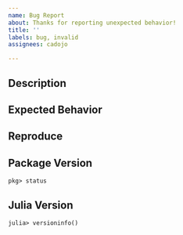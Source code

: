 ```yaml
---
name: Bug Report
about: Thanks for reporting unexpected behavior!
title: ''
labels: bug, invalid
assignees: cadojo

---
```


## Description


## Expected Behavior


## Reproduce


## Package Version


```
pkg> status

```

## Julia Version


```
julia> versioninfo()

```
